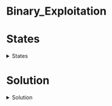 # Binary_Exploitation

# States

<details><summary>States</summary>

**Pts : 150**

Welcome to Flag Bank, where anything is possible!

Indicator format: acdfCTF{}

 nc 13.49.65.175 9002

 Fichier Associé: [Flag_Bank](https://github.com/parfaittolefo/Cyberlympics-CTF-Qualif-2023/blob/main/chal_files/Flag_Bank)

</details>

# Solution
<details><summary>Solution</summary>
But first of all we launched the netcat connection in order to roughly see what our attack vector could be.
 
![Capture d’écran du 2023-09-25 09-26-22](https://github.com/parfaittolefo/Cyberlympics-CTF-Qualif-2023/assets/103222152/ee37ffc9-e208-4c2a-a9d6-daf381b5fe15)

An ELF executable was associated with this challenge, which will allow us to see in much greater depth how the program works. Let's disassemble the program with GHIDRA 😉....

![Capture d’écran du 2023-09-25 05-25-35](https://github.com/parfaittolefo/Cyberlympics-CTF-Qualif-2023/assets/103222152/94fce1ba-5a24-479f-89ba-49cd126a840b)

Once the program has been disassembled in ghidra, we will go directly to the main (main) function of the program and try to understand what is happening inside. Here's what our main function looks like...

{void main(EVP_PKEY_CTX *param_1)

{

  int iVar1;
  
  int local_2c;
  
  int local_28;
  
  char local_21;
  
  FILE *local_20;
  
  uint local_18;
  
  uint local_14;
  
  int local_10;
  
  uint local_c;
  
  
  init(param_1);
  
  puts(&DAT_00102008);
  
  local_14 = 20000;
  
  local_18 = 3000;
  
  local_c = 10000;
  
  do {
  
    puts("[1] Purchase Flag - $20000\n[2] Purchase Test Flag - $3000\n[3] View current balance");
    
    __isoc99_scanf(&DAT_001020e3,&local_2c);
    
    getc(stdin);
    
    if (local_2c == 1) {
    
      if (local_14 <= local_c) {
      
        puts("Number of flags do you need? ");
        
        __isoc99_scanf(&DAT_001020e3,&local_28);
        
        getc(stdin);
        
        local_20 = fopen("flag.txt","r");
        
        if (local_20 != (FILE *)0x0) {
        
          while( true ) {
          
            iVar1 = fgetc(local_20);
            
            local_21 = (char)iVar1;
            
            if (local_21 == -1) break;
            
            putchar((int)local_21);
            
          }
          
          local_c = local_c - local_28 * local_14;
          
          fclose(local_20);
          
                    /* WARNING: Subroutine does not return */
                    
          exit(0);
          
        }
        
        puts("Content of flag not found!");
        
                    /* WARNING: Subroutine does not return */
                    
        exit(0);
        
      }
      
      if (local_c < local_14) {
      
        puts("You don\'t have enough money to purchase a Flag");
        
                    /* WARNING: Subroutine does not return */
                    
        exit(0);
        
      }
      
    }
    
    if (local_2c == 2) {
    
      if (local_c < local_18) {
      
        puts("You don\'t have enough money to purchase a Test Flag");
        
      }
      
      else {
      
        puts("Number of Test Flags do you need? ");
        
        __isoc99_scanf(&DAT_001020e3,&local_28);
        
        getc(stdin);
        
        local_c = local_c - local_28 * local_18;
        
        for (local_10 = 0; local_10 < local_28; local_10 = local_10 + 1) {
        
          puts("acdfCTF{fak3_flag_1s_n0t_th3_fl4g}");
          
        }
        
      }
      
    }
    
    if (local_2c == 3) {
    
      printf("$%i\n",(ulong)local_c);
      
    }
    
  } while( true );
  
} 

As it is observable, the code offers us the possibility to acquire a flag at a cost of $20,000, purchase a test flag at $3,000, and view our current balance, which stands at $10,000. So our main goal is to increase our sales so that we can carry the flag. However, it is essential to pay close attention to the main (main) function of the program, because a specific condition holds our interest.

![Capture d’éc![Capture d’écran du 2023-09-25 06-01-06](https://github.com/parfaittolefo/Cyberlympics-CTF-Qualif-2023/assets/103222152/f6086989-c2c4-4be9-a19a-b1b33407ab5e)
 
It is remarkable that no input validation is implemented for the local_28 variable. This means that the user could enter both positive and negative values. This would result in executing the code as follows: local_c = local_c - (negative value) * local_18. Since multiplication takes priority in this calculation, this would result in a multiplication between a negative number and the positive value of local_18 predefined to 3000.

This is where it gets interesting. Now let's go back to our Netcat connection and test this hypothesis to see what happens.🏃🏃🏃🏃🏃

![Capture d’écran du 2023-09-25 09-24-50](https://github.com/parfaittolefo/Cyberlympics-CTF-Qualif-2023/assets/103222152/f854482e-1639-4d1e-915b-4292b215b2fb)


**DRAPEAU :** _acdfCTF{1_s33_wh47_y0u_d1d_r1gh7_th3r3}_

</details>
